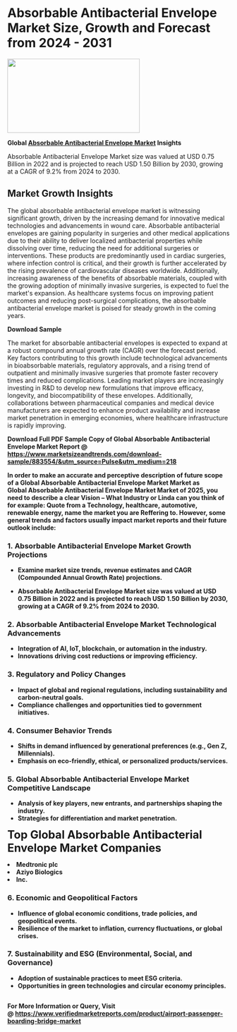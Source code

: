 <H1>Absorbable Antibacterial Envelope Market Size, Growth and Forecast from 2024 - 2031</H1><img class="aligncenter size-medium wp-image-584254" src="https://thirdeyenews.in/wp-content/uploads/2024/09/Global-Market-Research-300x168.jpeg" alt="" width="300" height="168" /><p><strong>Global&nbsp;<a href="https://www.marketsizeandtrends.com/download-sample/883554/&amp;utm_source=Pulse&amp;utm_medium=218">Absorbable Antibacterial Envelope Market</a> Insights</strong></p><p>Absorbable Antibacterial Envelope Market size was valued at USD 0.75 Billion in 2022 and is projected to reach USD 1.50 Billion by 2030, growing at a CAGR of 9.2% from 2024 to 2030.</p><p><h2>Market Growth Insights</h2> <p>The global absorbable antibacterial envelope market is witnessing significant growth, driven by the increasing demand for innovative medical technologies and advancements in wound care. Absorbable antibacterial envelopes are gaining popularity in surgeries and other medical applications due to their ability to deliver localized antibacterial properties while dissolving over time, reducing the need for additional surgeries or interventions. These products are predominantly used in cardiac surgeries, where infection control is critical, and their growth is further accelerated by the rising prevalence of cardiovascular diseases worldwide. Additionally, increasing awareness of the benefits of absorbable materials, coupled with the growing adoption of minimally invasive surgeries, is expected to fuel the market's expansion. As healthcare systems focus on improving patient outcomes and reducing post-surgical complications, the absorbable antibacterial envelope market is poised for steady growth in the coming years.</p> <p><strong>Download Sample</strong></p> <p>The market for absorbable antibacterial envelopes is expected to expand at a robust compound annual growth rate (CAGR) over the forecast period. Key factors contributing to this growth include technological advancements in bioabsorbable materials, regulatory approvals, and a rising trend of outpatient and minimally invasive surgeries that promote faster recovery times and reduced complications. Leading market players are increasingly investing in R&D to develop new formulations that improve efficacy, longevity, and biocompatibility of these envelopes. Additionally, collaborations between pharmaceutical companies and medical device manufacturers are expected to enhance product availability and increase market penetration in emerging economies, where healthcare infrastructure is rapidly improving.</p> <p><strong></p><p><span class=""><strong>Download Full PDF Sample Copy of Global Absorbable Antibacterial Envelope Market Report</strong> @ <a href="https://www.marketsizeandtrends.com/download-sample/883554/&amp;utm_source=Pulse&amp;utm_medium=218" target="_blank">https://www.marketsizeandtrends.com/download-sample/883554/&amp;utm_source=Pulse&amp;utm_medium=218</a></span></p><p>In order to make an accurate and perceptive description of future scope of a Global&nbsp;Absorbable Antibacterial Envelope Market Market as Global&nbsp;Absorbable Antibacterial Envelope Market Market of 2025, you need to describe a clear Vision &ndash; What Industry or Linda can you think of for example: Quote from a Technology, healthcare, automotive, renewable energy, name the market you are Reffering to. However, some general trends and factors usually impact market reports and their future outlook include:</p><h3>1.&nbsp;<strong>Absorbable Antibacterial Envelope Market Growth Projections</strong></h3><ul><li>Examine market size trends, revenue estimates and CAGR (Compounded Annual Growth Rate) projections.</li><li><p>Absorbable Antibacterial Envelope Market size was valued at USD 0.75 Billion in 2022 and is projected to reach USD 1.50 Billion by 2030, growing at a CAGR of 9.2% from 2024 to 2030.</p></li></ul><h3>2.&nbsp;<strong>Absorbable Antibacterial Envelope Market Technological Advancements</strong></h3><ul><li>Integration of AI, IoT, blockchain, or automation in the industry.</li><li>Innovations driving cost reductions or improving efficiency.</li></ul><h3>3.&nbsp;<strong>Regulatory and Policy Changes</strong></h3><ul><li>Impact of global and regional regulations, including sustainability and carbon-neutral goals.</li><li>Compliance challenges and opportunities tied to government initiatives.</li></ul><h3>4.&nbsp;<strong>Consumer Behavior Trends</strong></h3><ul><li>Shifts in demand influenced by generational preferences (e.g., Gen Z, Millennials).</li><li>Emphasis on eco-friendly, ethical, or personalized products/services.</li></ul><h3>5.&nbsp;<strong>Global Absorbable Antibacterial Envelope Market Competitive Landscape</strong></h3><ul><li>Analysis of key players, new entrants, and partnerships shaping the industry.</li><li>Strategies for differentiation and market penetration.</li></ul><p data-pm-slice="1 1 []"><span style="color: inherit; font-family: inherit; font-size: 25px;">Top Global Absorbable Antibacterial Envelope Market Companies</span></p><div class="" data-test-id=""><p><li>Medtronic plc</li><li> Aziyo Biologics</li><li> Inc.</li></p></div><h3>6.&nbsp;<strong>Economic and Geopolitical Factors</strong></h3><ul><li>Influence of global economic conditions, trade policies, and geopolitical events.</li><li>Resilience of the market to inflation, currency fluctuations, or global crises.</li></ul><h3>7.&nbsp;<strong>Sustainability and ESG (Environmental, Social, and Governance)</strong></h3><ul><li>Adoption of sustainable practices to meet ESG criteria.</li><li>Opportunities in green technologies and circular economy principles.</li></ul><h2><strong style="font-size: 14px;">For More Information or Query, Visit @&nbsp;</strong><a style="background-color: #ffffff; font-size: 14px;" href="https://www.marketsizeandtrends.com/report/absorbable-antibacterial-envelope-market/" target="_blank">https://www.verifiedmarketreports.com/product/airport-passenger-boarding-bridge-market</a></h2>
